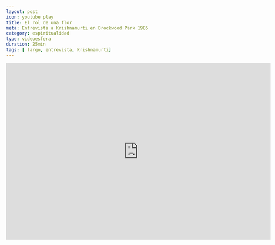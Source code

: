 ```yaml
---
layout: post
icon: youtube play
title: El rol de una flor
meta: Entrevista a Krishnamurti en Brockwood Park 1985
category: espiritualidad
type: videoesfera
duration: 25min
tags: [ largo, entrevista, Krishnamurti]
---
```


<iframe width="720" height="480" src="https://www.youtube.com/embed/42ev027BVUU" frameborder="0" allowfullscreen></iframe>
